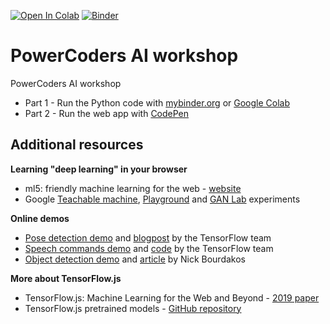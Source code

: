 
[![Open In Colab](https://colab.research.google.com/assets/colab-badge.svg)](https://colab.research.google.com/github/epfl-exts/powercoders-ai) [![Binder](https://mybinder.org/badge_logo.svg)](https://mybinder.org/v2/gh/epfl-exts/powercoders-ai/master)

# PowerCoders AI workshop

PowerCoders AI workshop

* Part 1 - Run the Python code with [mybinder.org](https://mybinder.org/v2/gh/epfl-exts/powercoders-ai/master) or [Google Colab](https://colab.research.google.com/github/epfl-exts/powercoders-ai)
* Part 2 - Run the web app with [CodePen](https://codepen.io/exts/pen/QXjLPy)

Additional resources
---

**Learning "deep learning" in your browser**

* ml5: friendly machine learning for the web - [website](https://ml5js.org/)
* Google [Teachable machine](https://teachablemachine.withgoogle.com/), [Playground](https://github.com/tensorflow/playground) and [GAN Lab](https://poloclub.github.io/ganlab/) experiments

**Online demos**

* [Pose detection demo](https://storage.googleapis.com/tfjs-models/demos/posenet/camera.html) and [blogpost](https://medium.com/tensorflow/real-time-human-pose-estimation-in-the-browser-with-tensorflow-js-7dd0bc881cd5) by the TensorFlow team
* [Speech commands demo](https://storage.googleapis.com/tfjs-speech-model-test/2019-01-03a/dist/index.html) and [code](https://github.com/tensorflow/tfjs-models/tree/master/speech-commands) by the TensorFlow team
* [Object detection demo](https://z364noozrm.codesandbox.io/) and [article](https://hackernoon.com/tensorflow-js-real-time-object-detection-in-10-lines-of-code-baf15dfb95b2) by Nick Bourdakos

**More about TensorFlow.js**

* TensorFlow.js: Machine Learning for the Web and Beyond - [2019 paper](https://arxiv.org/abs/1901.05350)
* TensorFlow.js pretrained models - [GitHub repository](https://github.com/tensorflow/tfjs-models)
